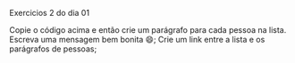 Exercicios 2 do dia 01

Copie o código acima e então crie um parágrafo para cada pessoa na lista. 
Escreva uma mensagem bem bonita 😄;
Crie um link entre a lista e os parágrafos de pessoas;

